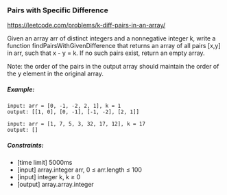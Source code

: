 ### Pairs with Specific Difference
https://leetcode.com/problems/k-diff-pairs-in-an-array/

Given an array arr of distinct integers and a nonnegative integer k, write a function findPairsWithGivenDifference that returns an array of all pairs [x,y] in arr, such that x - y = k. If no such pairs exist, return an empty array.

Note: the order of the pairs in the output array should maintain the order of the y element in the original array.

##### Example:
```
input: arr = [0, -1, -2, 2, 1], k = 1
output: [[1, 0], [0, -1], [-1, -2], [2, 1]]
```
```
input: arr = [1, 7, 5, 3, 32, 17, 12], k = 17
output: []
```

##### Constraints:
* [time limit] 5000ms
* [input] array.integer arr, 0 ≤ arr.length ≤ 100
* [input] integer k, k ≥ 0
* [output] array.array.integer
